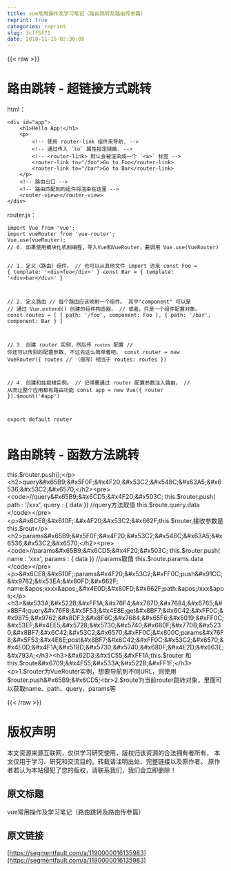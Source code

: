 ```yaml
---
title: vue常用操作及学习笔记（路由跳转及路由传参篇）
reprint: true
categories: reprint
slug: 3cff5f71
date: 2018-11-15 02:30:08
---
```


{{< raw >}}
<h1><strong>&#x8DEF;&#x7531;&#x8DF3;&#x8F6C; - &#x8D85;&#x94FE;&#x63A5;&#x65B9;&#x5F0F;&#x8DF3;&#x8F6C;</strong></h1><p>html&#xFF1A;</p><pre><code>&lt;div id=&quot;app&quot;&gt;
    &lt;h1&gt;Hello App!&lt;/h1&gt;
    &lt;p&gt;
        &lt;!-- &#x4F7F;&#x7528; router-link &#x7EC4;&#x4EF6;&#x6765;&#x5BFC;&#x822A;. --&gt;
        &lt;!-- &#x901A;&#x8FC7;&#x4F20;&#x5165; `to` &#x5C5E;&#x6027;&#x6307;&#x5B9A;&#x94FE;&#x63A5;. --&gt;
        &lt;!-- &lt;router-link&gt; &#x9ED8;&#x8BA4;&#x4F1A;&#x88AB;&#x6E32;&#x67D3;&#x6210;&#x4E00;&#x4E2A; `&lt;a&gt;` &#x6807;&#x7B7E; --&gt;
        &lt;router-link to=&quot;/foo&quot;&gt;Go to Foo&lt;/router-link&gt;
        &lt;router-link to=&quot;/bar&quot;&gt;Go to Bar&lt;/router-link&gt;
    &lt;/p&gt;
    &lt;!-- &#x8DEF;&#x7531;&#x51FA;&#x53E3; --&gt;
    &lt;!-- &#x8DEF;&#x7531;&#x5339;&#x914D;&#x5230;&#x7684;&#x7EC4;&#x4EF6;&#x5C06;&#x6E32;&#x67D3;&#x5728;&#x8FD9;&#x91CC; --&gt;
    &lt;router-view&gt;&lt;/router-view&gt;
&lt;/div&gt;
</code></pre><p>router.js&#xFF1A;</p><pre><code>import Vue from &apos;vue&apos;;
import vueRouter from &apos;vue-router&apos;;
Vue.use(vueRouter);
// 0. &#x5982;&#x679C;&#x4F7F;&#x7528;&#x6A21;&#x5757;&#x5316;&#x673A;&#x5236;&#x7F16;&#x7A0B;&#xFF0C;&#x5BFC;&#x5165;Vue&#x548C;VueRouter&#xFF0C;&#x8981;&#x8C03;&#x7528; Vue.use(VueRouter)
 
// 1. &#x5B9A;&#x4E49;&#xFF08;&#x8DEF;&#x7531;&#xFF09;&#x7EC4;&#x4EF6;&#x3002;
// &#x4E5F;&#x53EF;&#x4EE5;&#x4ECE;&#x5176;&#x4ED6;&#x6587;&#x4EF6; import &#x8FDB;&#x6765;
const Foo = { template: &apos;&lt;div&gt;foo&lt;/div&gt;&apos; }
const Bar = { template: &apos;&lt;div&gt;bar&lt;/div&gt;&apos; }
 
// 2. &#x5B9A;&#x4E49;&#x8DEF;&#x7531;
// &#x6BCF;&#x4E2A;&#x8DEF;&#x7531;&#x5E94;&#x8BE5;&#x6620;&#x5C04;&#x4E00;&#x4E2A;&#x7EC4;&#x4EF6;&#x3002; &#x5176;&#x4E2D;&quot;component&quot; &#x53EF;&#x4EE5;&#x662F;
// &#x901A;&#x8FC7; Vue.extend() &#x521B;&#x5EFA;&#x7684;&#x7EC4;&#x4EF6;&#x6784;&#x9020;&#x5668;&#xFF0C;
// &#x6216;&#x8005;&#xFF0C;&#x53EA;&#x662F;&#x4E00;&#x4E2A;&#x7EC4;&#x4EF6;&#x914D;&#x7F6E;&#x5BF9;&#x8C61;&#x3002;
const routes = [
    { path: &apos;/foo&apos;, component: Foo },
    { path: &apos;/bar&apos;, component: Bar }
]
 
// 3. &#x521B;&#x5EFA; router &#x5B9E;&#x4F8B;&#xFF0C;&#x7136;&#x540E;&#x4F20; `routes` &#x914D;&#x7F6E;
// &#x4F60;&#x8FD8;&#x53EF;&#x4EE5;&#x4F20;&#x522B;&#x7684;&#x914D;&#x7F6E;&#x53C2;&#x6570;, &#x4E0D;&#x8FC7;&#x5148;&#x8FD9;&#x4E48;&#x7B80;&#x5355;&#x7740;&#x5427;&#x3002;
const router = new VueRouter({
    routes // &#xFF08;&#x7F29;&#x5199;&#xFF09;&#x76F8;&#x5F53;&#x4E8E; routes: routes
})
 
// 4. &#x521B;&#x5EFA;&#x548C;&#x6302;&#x8F7D;&#x6839;&#x5B9E;&#x4F8B;&#x3002;
// &#x8BB0;&#x5F97;&#x8981;&#x901A;&#x8FC7; router &#x914D;&#x7F6E;&#x53C2;&#x6570;&#x6CE8;&#x5165;&#x8DEF;&#x7531;&#xFF0C;
// &#x4ECE;&#x800C;&#x8BA9;&#x6574;&#x4E2A;&#x5E94;&#x7528;&#x90FD;&#x6709;&#x8DEF;&#x7531;&#x529F;&#x80FD;
const app = new Vue({
    router
}).$mount(&apos;#app&apos;)
 

export default router
</code></pre><h1><strong>&#x8DEF;&#x7531;&#x8DF3;&#x8F6C; - &#x51FD;&#x6570;&#x65B9;&#x6CD5;&#x8DF3;&#x8F6C;</strong></h1><p>this.$router.push();</p><h2>query&#x65B9;&#x5F0F;&#x4F20;&#x53C2;&#x548C;&#x63A5;&#x6536;&#x53C2;&#x6570;</h2><pre><code>//query&#x65B9;&#x6CD5;&#x4F20;&#x503C;
this.$router.push( path : &apos;/xxx&apos;, query : { data })
//query&#x65B9;&#x6CD5;&#x53D6;&#x503C;
this.$route.query.data
</code></pre><p>&#x6CE8;&#x610F;:&#x4F20;&#x53C2;&#x662F;this.$router,&#x63A5;&#x6536;&#x53C2;&#x6570;&#x662F;this.$rout</p><h2>params&#x65B9;&#x5F0F;&#x4F20;&#x53C2;&#x548C;&#x63A5;&#x6536;&#x53C2;&#x6570;</h2><pre><code>//params&#x65B9;&#x6CD5;&#x4F20;&#x503C;
this.$router.push( name : &apos;xxx&apos;, params : { data })
//params&#x53D6;&#x503C;
this.$route.params.data
</code></pre><p>&#x6CE8;&#x610F;:params&#x4F20;&#x53C2;&#xFF0C;push&#x91CC;&#x9762;&#x53EA;&#x80FD;&#x662F; name:&apos;xxxx&apos;,&#x4E0D;&#x80FD;&#x662F;path:&apos;/xxx&apos;</p><h3>&#x533A;&#x522B;&#xFF1A;&#x76F4;&#x767D;&#x7684;&#x6765;&#x8BF4;query&#x76F8;&#x5F53;&#x4E8E;get&#x8BF7;&#x6C42;&#xFF0C;&#x9875;&#x9762;&#x8DF3;&#x8F6C;&#x7684;&#x65F6;&#x5019;&#xFF0C;&#x53EF;&#x4EE5;&#x5728;&#x5730;&#x5740;&#x680F;&#x770B;&#x5230;&#x8BF7;&#x6C42;&#x53C2;&#x6570;&#xFF0C;&#x800C;params&#x76F8;&#x5F53;&#x4E8E;post&#x8BF7;&#x6C42;&#xFF0C;&#x53C2;&#x6570;&#x4E0D;&#x4F1A;&#x518D;&#x5730;&#x5740;&#x680F;&#x4E2D;&#x663E;&#x793A;</h3><h3>&#x62D3;&#x5C55;&#xFF1A;this.$router &#x548C;this.$route&#x6709;&#x4F55;&#x533A;&#x522B;&#xFF1F;</h3><p>1.$router&#x4E3A;VueRouter&#x5B9E;&#x4F8B;&#xFF0C;&#x60F3;&#x8981;&#x5BFC;&#x822A;&#x5230;&#x4E0D;&#x540C;URL&#xFF0C;&#x5219;&#x4F7F;&#x7528;$router.push&#x65B9;&#x6CD5;<br>2.$route&#x4E3A;&#x5F53;&#x524D;router&#x8DF3;&#x8F6C;&#x5BF9;&#x8C61;&#xFF0C;&#x91CC;&#x9762;&#x53EF;&#x4EE5;&#x83B7;&#x53D6;name&#x3001;path&#x3001;query&#x3001;params&#x7B49;</p>
{{< /raw >}}

# 版权声明
本文资源来源互联网，仅供学习研究使用，版权归该资源的合法拥有者所有，
本文仅用于学习、研究和交流目的。转载请注明出处、完整链接以及原作者。
原作者若认为本站侵犯了您的版权，请联系我们，我们会立即删除！

## 原文标题
vue常用操作及学习笔记（路由跳转及路由传参篇）

## 原文链接
[https://segmentfault.com/a/1190000016135983](https://segmentfault.com/a/1190000016135983)

